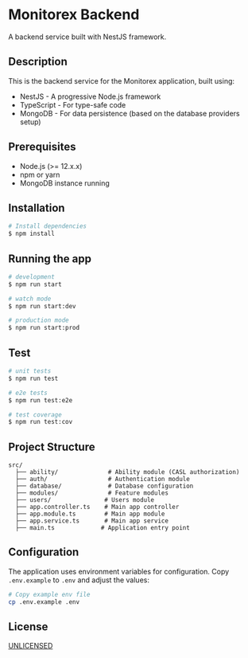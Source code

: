 
# Monitorex Backend

A backend service built with NestJS framework.

## Description

This is the backend service for the Monitorex application, built using:

- NestJS - A progressive Node.js framework
- TypeScript - For type-safe code
- MongoDB - For data persistence (based on the database providers setup)

## Prerequisites

- Node.js (>= 12.x.x)
- npm or yarn
- MongoDB instance running

## Installation

```bash
# Install dependencies
$ npm install
```

## Running the app

```bash
# development
$ npm run start

# watch mode
$ npm run start:dev

# production mode
$ npm run start:prod
```

## Test

```bash
# unit tests
$ npm run test

# e2e tests
$ npm run test:e2e

# test coverage
$ npm run test:cov
```

## Project Structure

```
src/
  ├── ability/              # Ability module (CASL authorization)
  ├── auth/                 # Authentication module
  ├── database/             # Database configuration
  ├── modules/              # Feature modules
  ├── users/               # Users module
  ├── app.controller.ts    # Main app controller
  ├── app.module.ts        # Main app module
  ├── app.service.ts       # Main app service
  ├── main.ts             # Application entry point
```

## Configuration

The application uses environment variables for configuration. Copy `.env.example` to `.env` and adjust the values:

```bash
# Copy example env file
cp .env.example .env
```

## License

[UNLICENSED](LICENSE)
